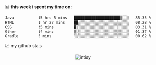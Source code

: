 📊 **this week i spent my time on:**
<!--START_SECTION:waka-->

```txt
Java           15 hrs 5 mins   █████████████████████▒░░░   85.35 %
HTML           1 hr 27 mins    ██░░░░░░░░░░░░░░░░░░░░░░░   08.28 %
CSS            35 mins         ▓░░░░░░░░░░░░░░░░░░░░░░░░   03.31 %
Other          14 mins         ▒░░░░░░░░░░░░░░░░░░░░░░░░   01.37 %
Gradle         6 mins          ░░░░░░░░░░░░░░░░░░░░░░░░░   00.62 %
```

<!--END_SECTION:waka-->


📈 my github stats

<p align="center"> <img src="https://github-readme-stats.vercel.app/api?username=intisy&show_icons=true&theme=gotham" alt="intisy" />




